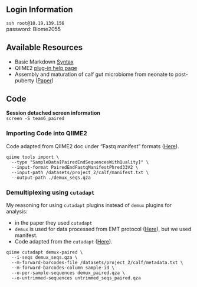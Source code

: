 ## Login Information

```ssh root@10.19.139.156 ```  
password: Biome2055

## Available Resources

- Basic Markdown [Syntax](https://www.markdownguide.org/basic-syntax/)
- QIIME2 [plug-in help page](https://docs.qiime2.org/2024.10/plugins/available/)
- Assembly and maturation of calf gut microbiome from neonate to post-puberty ([Paper](https://www.nature.com/articles/s41597-025-04677-7#Sec2))

## Code
**Session detached screen information**  
 ```screen -S team6_paired```

### Importing Code into QIIME2
Code adapted from QIIME2 doc under “Fastq manifest” formats ([Here](https://docs.qiime2.org/2024.10/tutorials/importing/#sequence-data-with-sequence-quality-information-i-e-fastq)).
```
qiime tools import \
  --type "SampleData[PairedEndSequencesWithQuality]" \  
  --input-format PairedEndFastqManifestPhred33V2 \  
  --input-path /datasets/project_2/calf/manifest.txt \  
  --output-path ./demux_seqs.qza
```
### Demultiplexing using `cutadapt`  

My reasoning for using `cutadapt` plugins instead of `demux` plugins for analysis:

- in the paper they used `cutadapt`
- `demux` is used for data processed from EMT protocol ([Here](https://docs.qiime2.org/2024.10/plugins/available/demux/emp-paired/)), but we used manifest.
- Code adapted from the `cutadapt` ([Here](https://docs.qiime2.org/2024.10/plugins/available/cutadapt/demux-paired/)).

```
qiime cutadapt demux-paired \
  --i-seqs demux_seqs.qza \
  --m-forward-barcodes-file /datasets/project_2/calf/metadata.txt \
  --m-forward-barcodes-column sample-id \
  --o-per-sample-sequences demux_paired.qza \
  --o-untrimmed-sequences untrimmed_seqs_paired.qza
```

